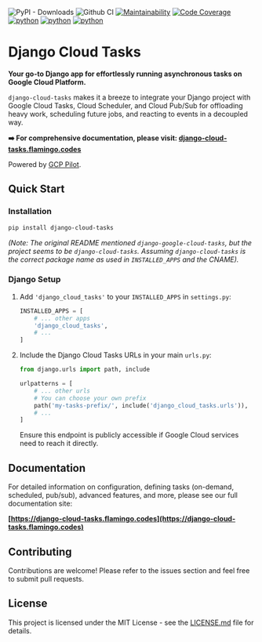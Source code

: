 ![PyPI - Downloads](https://img.shields.io/pypi/dm/django-google-cloud-tasks)
![Github CI](https://github.com/flamingo-run/django-cloud-tasks/workflows/Github%20CI/badge.svg)
[![Maintainability](https://qlty.sh/badges/4c0e2685-e6a9-4dbe-b23d-15f666a98d1d/maintainability.svg)](https://qlty.sh/gh/flamingo-run/projects/django-cloud-tasks)
[![Code Coverage](https://qlty.sh/badges/4c0e2685-e6a9-4dbe-b23d-15f666a98d1d/test_coverage.svg)](https://qlty.sh/gh/flamingo-run/projects/django-cloud-tasks)
[![python](https://img.shields.io/badge/python-3.11-blue.svg)]()
[![python](https://img.shields.io/badge/python-3.12-blue.svg)]()
[![python](https://img.shields.io/badge/python-3.13-blue.svg)]()

# Django Cloud Tasks

**Your go-to Django app for effortlessly running asynchronous tasks on Google Cloud Platform.**

`django-cloud-tasks` makes it a breeze to integrate your Django project with Google Cloud Tasks, Cloud Scheduler, and Cloud Pub/Sub for offloading heavy work, scheduling future jobs, and reacting to events in a decoupled way.

**➡️ For comprehensive documentation, please visit: [django-cloud-tasks.flamingo.codes](https://django-cloud-tasks.flamingo.codes)**

Powered by [GCP Pilot](https://github.com/flamingo-run/gcp-pilot).

## Quick Start

### Installation

```bash
pip install django-cloud-tasks
```
*(Note: The original README mentioned `django-google-cloud-tasks`, but the project seems to be `django-cloud-tasks`. Assuming `django-cloud-tasks` is the correct package name as used in `INSTALLED_APPS` and the CNAME).*

### Django Setup

1.  Add `'django_cloud_tasks'` to your `INSTALLED_APPS` in `settings.py`:

    ```python
    INSTALLED_APPS = [
        # ... other apps
        'django_cloud_tasks',
        # ...
    ]
    ```

2.  Include the Django Cloud Tasks URLs in your main `urls.py`:

    ```python
    from django.urls import path, include

    urlpatterns = [
        # ... other urls
        # You can choose your own prefix
        path('my-tasks-prefix/', include('django_cloud_tasks.urls')),
        # ...
    ]
    ```
    Ensure this endpoint is publicly accessible if Google Cloud services need to reach it directly.

## Documentation

For detailed information on configuration, defining tasks (on-demand, scheduled, pub/sub), advanced features, and more, please see our full documentation site:

**[https://django-cloud-tasks.flamingo.codes](https://django-cloud-tasks.flamingo.codes)**

## Contributing

Contributions are welcome! Please refer to the issues section and feel free to submit pull requests.

## License

This project is licensed under the MIT License - see the [LICENSE.md](LICENSE.md) file for details.
